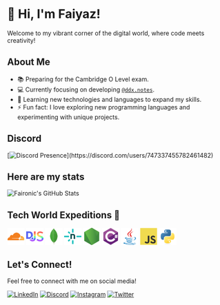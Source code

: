 # 👋 Hi, I'm Faiyaz!
Welcome to my vibrant corner of the digital world, where code meets creativity!

## About Me
- 📚 Preparing for the Cambridge O Level exam.
- 💻 Currently focusing on developing [`@ddx.notes`](https://ddxnotes.xyz/).
- 🌱 Learning new technologies and languages to expand my skills.
- ⚡ Fun fact: I love exploring new programming languages and experimenting with unique projects.

## Discord
[![Discord Presence](https://lanyard.cnrad.dev/api/747337455782461482?showDisplayName=true&borderRadius=30px&idleMessage=Hey!%20What's%20up!%20Welcome%20to%20my%20GitHub%20Profile...)](https://discord.com/users/747337455782461482)

## Here are my stats
![Faironic's GitHub Stats](https://github-readme-stats.vercel.app/api?username=Faironic&theme=vision-friendly-dark)

## Tech World Expeditions 🚀
<img src = "https://raw.githubusercontent.com/devicons/devicon/master/icons/cloudflare/cloudflare-original.svg" alt="Cloudflare" width="40" height="40"/> <img src = "https://raw.githubusercontent.com/devicons/devicon/master/icons/discordjs/discordjs-original.svg" alt="Discord.js" width="40" height="40"/> <img src = "https://raw.githubusercontent.com/devicons/devicon/master/icons/mongodb/mongodb-original.svg" alt="Mongo DB" width="40" height="40"/> <img src = "https://raw.githubusercontent.com/devicons/devicon/master/icons/netlify/netlify-original.svg" alt="Netlify" width="40" height="40"/> <img src = "https://raw.githubusercontent.com/devicons/devicon/master/icons/nodejs/nodejs-original.svg" alt="Node.js" width="40" height="40"/> <img src="https://raw.githubusercontent.com/devicons/devicon/master/icons/csharp/csharp-original.svg" alt="C#" width="40" height="40"/> <img src="https://raw.githubusercontent.com/devicons/devicon/master/icons/java/java-original.svg" alt="Java" width="40" height="40"/> <img src="https://raw.githubusercontent.com/devicons/devicon/master/icons/javascript/javascript-original.svg" alt="JavaScript" width="40" height="40"/> <img src="https://raw.githubusercontent.com/devicons/devicon/master/icons/python/python-original.svg" alt="Python" width="40" height="40"/>

## Let's Connect!
Feel free to connect with me on social media!

[![LinkedIn](https://img.shields.io/badge/-LinkedIn-0077b5?logo=linkedin&logoColor=white&style=flat)](https://www.linkedin.com/in/faiyaz-ahmed-033922292/)
[![Discord](https://img.shields.io/badge/-Discord-7289DA?logo=discord&logoColor=white&style=flat)](https://discord.com/users/747337455782461482)
[![Instagram](https://img.shields.io/badge/-Instagram-E4405F?logo=instagram&logoColor=white&style=flat)](https://www.instagram.com/_.faiyaz206_/)
[![Twitter](https://img.shields.io/badge/-Twitter-000000?logo=x&logoColor=white&style=flat)](https://twitter.com/2006_faiyaz)
